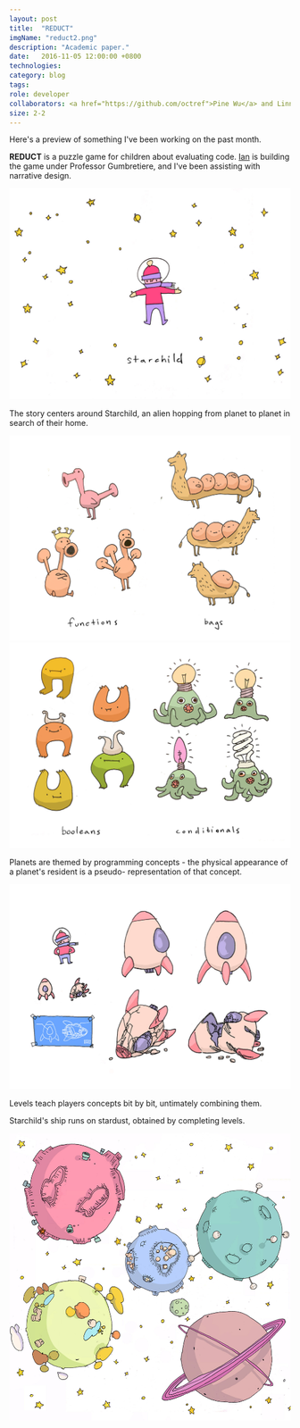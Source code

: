```yaml
---
layout: post
title:  "REDUCT"
imgName: "reduct2.png"
description: "Academic paper."
date:   2016-11-05 12:00:00 +0800
technologies: 
category: blog
tags: 
role: developer
collaborators: <a href="https://github.com/octref">Pine Wu</a> and Linna Li
size: 2-2
---
```


Here's a preview of something I've been working on the past month.

<b>REDUCT</b> is a puzzle game for children about evaluating code. [Ian](http://ianarawjo.therottingcartridge.com/) is building the game under Professor Gumbretiere, and I've been assisting with narrative design.

![Alt](/img/reduct/starchild.jpg)

The story centers around Starchild, an alien hopping from planet to planet in search of their home. 

![Alt](/img/reduct/aliens1.jpg)
![Alt](/img/reduct/aliens2.jpg)

Planets are themed by programming concepts - the physical appearance of a planet's resident is a pseudo- representation of that concept.


![Alt](/img/reduct/ship.jpg)

Levels teach players concepts bit by bit, untimately combining them. 

Starchild's ship runs on stardust, obtained by completing levels. 

![Alt](/img/reduct/planets.jpg)

<!-- 
![Alt](/img/reduct/level1.png)

![Alt](/img/reduct/level2.png) -->
